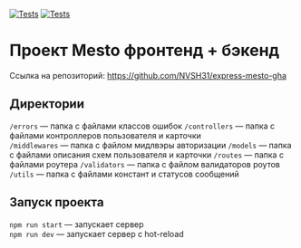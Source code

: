 [![Tests](../../actions/workflows/tests-13-sprint.yml/badge.svg)](../../actions/workflows/tests-13-sprint.yml) [![Tests](../../actions/workflows/tests-14-sprint.yml/badge.svg)](../../actions/workflows/tests-14-sprint.yml)
# Проект Mesto фронтенд + бэкенд
Ссылка на репозиторий: https://github.com/NVSH31/express-mesto-gha

## Директории

`/errors` — папка с файлами классов ошибок
`/controllers` — папка с файлами контроллеров пользователя и карточки   
`/middlewares` — папка с файлом мидлвэры авторизации 
`/models` — папка с файлами описания схем пользователя и карточки
`/routes` — папка с файлами роутера
`/validators` — папка с файлом валидаторов роутов 
`/utils` — папка с файлами констант и статусов сообщений 


## Запуск проекта

`npm run start` — запускает сервер   
`npm run dev` — запускает сервер с hot-reload
